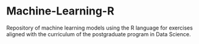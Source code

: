 # Machine-Learning-R
Repository of machine learning models using the R language for exercises aligned with the curriculum of the postgraduate program in Data Science.

